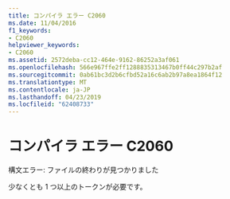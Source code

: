 ```yaml
---
title: コンパイラ エラー C2060
ms.date: 11/04/2016
f1_keywords:
- C2060
helpviewer_keywords:
- C2060
ms.assetid: 2572deba-cc12-464e-9162-86252a3af061
ms.openlocfilehash: 566e967ffe2ff1288835313467b0ff44c297b2af
ms.sourcegitcommit: 0ab61bc3d2b6cfbd52a16c6ab2b97a8ea1864f12
ms.translationtype: MT
ms.contentlocale: ja-JP
ms.lasthandoff: 04/23/2019
ms.locfileid: "62408733"
---
```

# <a name="compiler-error-c2060"></a>コンパイラ エラー C2060

構文エラー: ファイルの終わりが見つかりました

少なくとも 1 つ以上のトークンが必要です。